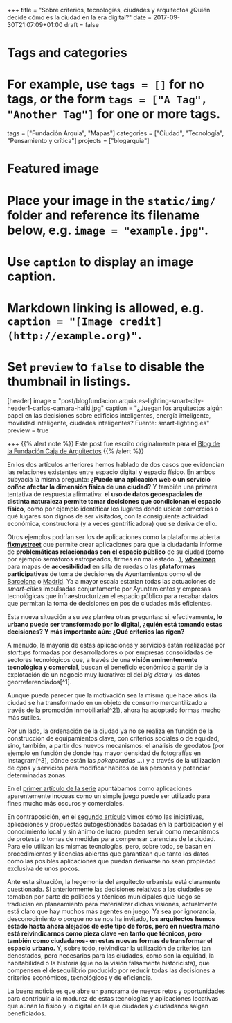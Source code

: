 +++
title = "Sobre criterios, tecnologías, ciudades y arquitectos ¿Quién decide cómo es la ciudad en la era digital?"
date = 2017-09-30T21:07:09+01:00
draft = false

# Tags and categories
# For example, use `tags = []` for no tags, or the form `tags = ["A Tag", "Another Tag"]` for one or more tags.
tags = ["Fundación Arquia", "Mapas"]
categories = ["Ciudad", "Tecnología", "Pensamiento y crítica"]
projects = ["blogarquia"]

# Featured image
# Place your image in the `static/img/` folder and reference its filename below, e.g. `image = "example.jpg"`.
# Use `caption` to display an image caption.
#   Markdown linking is allowed, e.g. `caption = "[Image credit](http://example.org)"`.
# Set `preview` to `false` to disable the thumbnail in listings.
[header]
image = "post/blogfundacion.arquia.es-lighting-smart-city-header1-carlos-camara-haiki.jpg"
caption = "¿Juegan los arquitectos algún papel en las decisiones sobre edificios inteligentes, energía inteligente, movilidad inteligente, ciudades inteligentes? Fuente: smart-lighting.es"
preview = true

+++
{{% alert note %}}
Este post fue escrito originalmente para el [Blog de la Fundación Caja de Arquitectos](http://blogfundacion.arquia.es/2017/09/sobre-criterios-tecnologias-ciudades-y-arquitectos-quien-decide-como-es-la-ciudad-en-la-era-digital/)
{{% /alert %}}

En los dos artículos anteriores hemos hablado de dos casos que evidencian las relaciones existentes entre espacio digital y espacio físico. En ambos subyacía la misma pregunta: <strong>¿Puede una aplicación web o un servicio <em>online</em> afectar la dimensión física de una ciudad?</strong> Y también una primera tentativa de respuesta afirmativa: <strong>el uso de datos geoespaciales de distinta naturaleza permite tomar decisiones que condicionan el espacio físico</strong>, como por ejemplo identificar los lugares donde ubicar comercios o qué lugares son dignos de ser visitados, con la consiguiente actividad económica, constructora (y a veces gentrificadora) que se deriva de ello.</p>
<p>Otros ejemplos podrían ser los de aplicaciones como la plataforma abierta <a href="http://fixmystreet.org/"><strong>fixmystreet</strong></a> que permite crear aplicaciones para que la ciudadanía informe de <strong>problemáticas relacionadas con el espacio público</strong> de su ciudad (como por ejemplo semáforos estropeados, firmes en mal estado…), <a href="https://wheelmap.org/map"><strong>wheelmap</strong></a> para mapas de <strong>accesibilidad</strong> en silla de ruedas o las <strong>plataformas participativas</strong> de toma de decisiones de Ayuntamientos como el de <a href="https://decidim.barcelona/">Barcelona</a> o <a href="https://decide.madrid.es/">Madrid</a>. Ya a mayor escala estarían todas las actuaciones de <em>smart-cities</em> impulsadas conjuntamente por Ayuntamientos y empresas tecnológicas que infraestructurizan el espacio público para recabar datos que permitan la toma de decisiones en pos de ciudades más eficientes.</p>
<p>Esta nueva situación a su vez plantea otras preguntas: si, efectivamente<strong>, lo urbano puede ser transformado por lo digital, ¿quién está tomando estas decisiones? Y más importante aún: ¿Qué criterios las rigen?</strong></p>
<p>A menudo, la mayoría de estas aplicaciones y servicios están realizadas por <em>startups</em> formadas por desarrolladores o por empresas consolidadas de sectores tecnológicos que, a través de una <strong>visión eminentemente tecnológica y comercial</strong>, buscan el beneficio económico a partir de la explotación de un negocio muy lucrativo: el del <em>big data</em> y los datos georreferenciados[^1].</p>
<p>Aunque pueda parecer que la motivación sea la misma que hace años (la ciudad se ha transformado en un objeto de consumo mercantilizado a través de la promoción inmobiliaria[^2]), ahora ha adoptado formas mucho más sutiles.</p>
<p>Por un lado, la ordenación de la ciudad ya no se realiza en función de la construcción de equipamientos clave, con criterios sociales o de equidad, sino, también, a partir dos nuevos mecanismos: el análisis de geodatos (por ejemplo en función de donde hay mayor densidad de fotografías en Instagram[^3], dónde están las <em>pokeparadas </em>…) y a través de la utilización de <em>apps</em> y servicios para modificar hábitos de las personas y potenciar determinadas zonas</a>.</p>
<p>En el <a href="http://blogfundacion.arquia.es/2016/10/pokemon-go-o-cuando-lo-urbano-se-convierte-en-el-umbral-entre-lo-digital-y-lo-fisico/">primer artículo de la serie</a> apuntábamos como aplicaciones aparentemente inocuas como un simple juego puede ser utilizado para fines mucho más oscuros y comerciales.</p>
<p>En contraposición, en el&nbsp;<a href="http://blogfundacion.arquia.es/2016/12/el-mapa-no-es-el-territorio-pero-hacer-mapas-puede-transformarlo/">segundo artículo</a>&nbsp;vimos cómo las iniciativas, aplicaciones y propuestas autogestionadas basadas en la participación y el conocimiento local y sin ánimo de lucro, pueden servir como mecanismos de protesta o tomas de medidas para compensar carencias de la ciudad. Para ello utilizan las mismas tecnologías, pero, sobre todo, se basan en procedimientos y licencias abiertas que garantizan que tanto los datos como las posibles aplicaciones que puedan derivarse no sean propiedad exclusiva de unos pocos.</p>
<p>Ante esta situación, la hegemonía del arquitecto urbanista está claramente cuestionada. Si anteriormente las decisiones relativas a las ciudades se tomaban por parte de políticos y técnicos municipales que luego se traducían en planeamiento para materializar dichas visiones, actualmente está claro que hay muchos más agentes en juego. Ya sea por ignorancia, desconocimiento o porque no se nos ha invitado, <strong>los arquitectos hemos estado hasta ahora alejados de este tipo de foros, pero en nuestra mano está reivindicarnos como pieza clave -en tanto que técnicos, pero también como ciudadanos- en estas nuevas formas de transformar el espacio urbano.</strong> Y, sobre todo, reivindicar la utilización de criterios tan denostados, pero necesarios para las ciudades, como son la equidad, la habitabilidad o la historia (que no la visión falsamente historicista), que compensen el desequilibrio producido por reducir todas las decisiones a criterios económicos, tecnológicos y de eficiencia.</p>
<p>La buena noticia es que abre un panorama de nuevos retos y oportunidades para contribuir a la madurez de estas tecnologías y aplicaciones locativas que aúnan lo físico y lo digital en la que ciudades y ciudadanos salgan beneficiados.</p>

[^1]: El fundador de Carto afirmaba en [La Vanguardia](http://www.lavanguardia.com/tecnologia/20160823/404020480402/carto-cartodb-entrevista-mapas.html) que “El 80 % de los datos que se publican en internet tienen un componente geoespacial, pero solo un 10 % de esos datos se aprovecha en la toma de decisiones.” Extraer información (y por tanto, valor) de los datos georreferenciados es un nuevo modelo de negocio de empresas como Carto, Mapillary, ESRI…

[^2]: Harvey, D. (2013). Ciudades Rebeldes: del derecho de la ciudad a la revolución urbana (1.a ed.). Akal.

[^3]: Zeng, B., y Gerritsen, R. (2014). What do we know about social media in tourism? A review. Tourism Management Perspectives, 10, 27-36. https://doi.org/10.1016/j.tmp.2014.01.001
